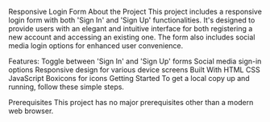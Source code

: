 Responsive Login Form
About the Project
This project includes a responsive login form with both 'Sign In' and 'Sign Up' functionalities. It's designed to provide users with an elegant and intuitive interface for both registering a new account and accessing an existing one. The form also includes social media login options for enhanced user convenience.

Features:
Toggle between 'Sign In' and 'Sign Up' forms
Social media sign-in options
Responsive design for various device screens
Built With
HTML
CSS
JavaScript
Boxicons for icons
Getting Started
To get a local copy up and running, follow these simple steps.

Prerequisites
This project has no major prerequisites other than a modern web browser.

